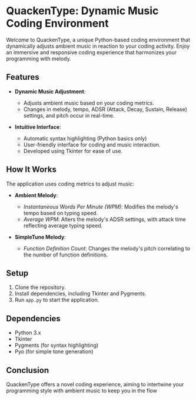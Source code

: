 # QuackenType: Dynamic Music Coding Environment

Welcome to QuackenType, a unique Python-based coding environment that dynamically adjusts ambient music in reaction to your coding activity. Enjoy an immersive and responsive coding experience that harmonizes your programming with melody.

## Features

- **Dynamic Music Adjustment**: 
  - Adjusts ambient music based on your coding metrics.
  - Changes in melody, tempo, ADSR (Attack, Decay, Sustain, Release) settings, and pitch occur in real-time.

- **Intuitive Interface**:
  - Automatic syntax highlighting (Python basics only)
  - User-friendly interface for coding and music interaction.
  - Developed using Tkinter for ease of use.

## How It Works

The application uses coding metrics to adjust music:

- **Ambient Melody**:
  - *Instantaneous Words Per Minute (WPM)*: Modifies the melody's tempo based on typing speed.
  - *Average WPM*: Alters the melody's ADSR settings, with attack time reflecting average typing speed.

- **SimpleTune Melody**:
  - *Function Definition Count*: Changes the melody's pitch correlating to the number of function definitions.

## Setup

1. Clone the repository.
2. Install dependencies, including Tkinter and Pygments.
3. Run `app.py` to start the application.

## Dependencies

- Python 3.x
- Tkinter
- Pygments (for syntax highlighting)
- Pyo (for simple tone generation)

## Conclusion

QuackenType offers a novel coding experience, aiming to intertwine your programming style with ambient music to keep you in the flow
